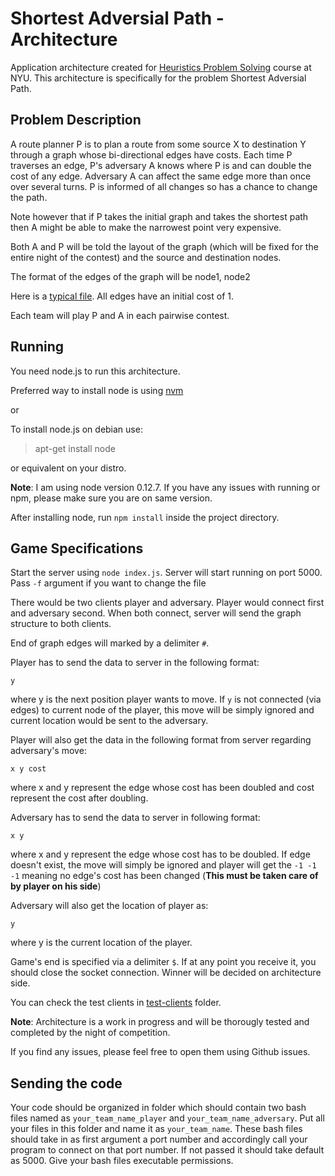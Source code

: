 # Shortest Adversial Path - Architecture

Application architecture created for [Heuristics Problem Solving](http://cs.nyu.edu/courses/fall16/CSCI-GA.2965-001/) course at NYU. This architecture is specifically for the problem Shortest Adversial Path.

## Problem Description

A route planner P is to plan a route from some source X to destination Y through a graph whose bi-directional edges have costs. Each time P traverses an edge, P's adversary A knows where P is and can double the cost of any edge. Adversary A can affect the same edge more than once over several turns. P is informed of all changes so has a chance to change the path.

Note however that if P takes the initial graph and takes the shortest path then A might be able to make the narrowest point very expensive.

Both A and P will be told the layout of the graph (which will be fixed for the entire night of the contest) and the source and destination nodes.

The format of the edges of the graph will be
node1, node2

Here is a [typical file](advshort). All edges have an initial cost of 1.

Each team will play P and A in each pairwise contest.

## Running

You need node.js to run this architecture.

Preferred way to install node is using [nvm](https://github.com/creationix/nvm)

or

To install node.js on debian use:

> apt-get install node

or equivalent on your distro.

**Note**: I am using node version 0.12.7. If you have any issues with running or npm, please make sure you are on same version.


After installing node, run `npm install` inside the project directory.

## Game Specifications

Start the server using `node index.js`. Server will start running on port 5000. Pass `-f` argument if you want to change the file

There would be two clients player and adversary. Player would connect first and adversary second. When both connect, server will send the graph structure to both clients.

End of graph edges will marked by a delimiter `#`.

Player has to send the data to server in the following format:

`y`

where y is the next position player wants to move. If `y` is not connected (via edges) to current node of the player, this move will be simply ignored and current location would be sent to the adversary.

Player will also get the data in the following format from server regarding adversary's move:

`x y cost`

where x and y represent the edge whose cost has been doubled and cost represent the cost after doubling.

Adversary has to send the data to server in following format:

`x y`

where x and y represent the edge whose cost has to be doubled. If edge doesn't exist, the move will simply be ignored and player will get the `-1 -1 -1` meaning no edge's cost has been changed (**This must be taken care of by player on his side**)

Adversary will also get the location of player as:

`y`

where y is the current location of the player.

Game's end is specified via a delimiter `$`. If at any point you receive it, you should close the socket connection. Winner will be decided on architecture side.

You can check the test clients in [test-clients](test-clients/) folder.

**Note**: Architecture is a work in progress and will be thorougly tested and completed by the night of competition.

If you find any issues, please feel free to open them using Github issues.

## Sending the code

Your code should be organized in folder which should contain two bash files named as `your_team_name_player` and `your_team_name_adversary`. Put all your files in this folder and name it as `your_team_name`. These bash files should take in as first argument a port number and accordingly call your program to connect on that port number. If not passed it should take default as 5000. Give your bash files executable permissions.
